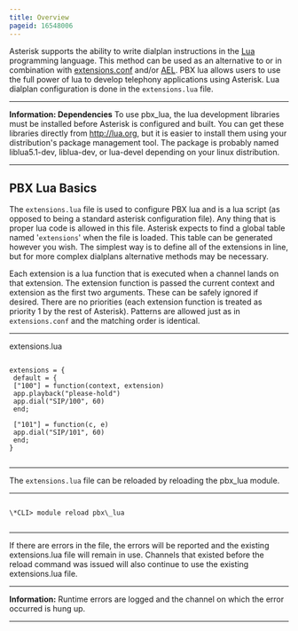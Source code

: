 ```yaml
---
title: Overview
pageid: 16548006
---
```


Asterisk supports the ability to write dialplan instructions in the [Lua](http://lua.org) programming language. This method can be used as an alternative to or in combination with [extensions.conf](/Dialplan) and/or [AEL](/Asterisk-Extension-Language--AEL-). PBX lua allows users to use the full power of lua to develop telephony applications using Asterisk. Lua dialplan configuration is done in the `extensions.lua` file.




---


**Information: Dependencies** To use pbx\_lua, the lua development libraries must be installed before Asterisk is configured and built. You can get these libraries directly from <http://lua.org>, but it is easier to install them using your distribution's package management tool. The package is probably named liblua5.1-dev, liblua-dev, or lua-devel depending on your linux distribution.

  



---


PBX Lua Basics
--------------

The `extensions.lua` file is used to configure PBX lua and is a lua script (as opposed to being a standard asterisk configuration file). Any thing that is proper lua code is allowed in this file. Asterisk expects to find a global table named '`extensions`' when the file is loaded. This table can be generated however you wish. The simplest way is to define all of the extensions in line, but for more complex dialplans alternative methods may be necessary.

Each extension is a lua function that is executed when a channel lands on that extension. The extension function is passed the current context and extension as the first two arguments. These can be safely ignored if desired. There are no priorities (each extension function is treated as priority 1 by the rest of Asterisk). Patterns are allowed just as in `extensions.conf` and the matching order is identical.




---

  
extensions.lua  


```

extensions = {
 default = {
 ["100"] = function(context, extension)
 app.playback("please-hold")
 app.dial("SIP/100", 60)
 end;

 ["101"] = function(c, e)
 app.dial("SIP/101", 60)
 end;
}


```



---


The `extensions.lua` file can be reloaded by reloading the pbx\_lua module.




---

  
  


```

\*CLI> module reload pbx\_lua


```



---


If there are errors in the file, the errors will be reported and the existing extensions.lua file will remain in use. Channels that existed before the reload command was issued will also continue to use the existing extensions.lua file.




---


**Information:**  Runtime errors are logged and the channel on which the error occurred is hung up.

  



---


